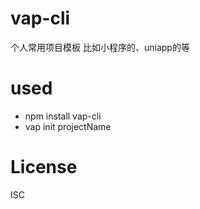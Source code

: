 <!--
 * @Author: your name
 * @Date: 2020-11-21 09:42:11
 * @LastEditTime: 2020-11-21 09:45:48
 * @LastEditors: Please set LastEditors
 * @Description: In User Settings Edit
 * @FilePath: \vap-cli\README.md
-->
# vap-cli
个人常用项目模板 比如小程序的、uniapp的等

# used
- npm install vap-cli 
- vap init projectName

# License
ISC

